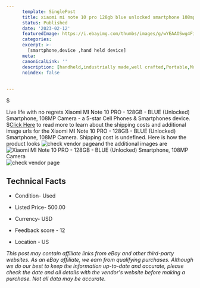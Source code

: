 ```yaml
---
      template: SinglePost
      title: xiaomi mi note 10 pro 128gb blue unlocked smartphone 108mp camera
      status: Published
      date: '2023-02-12'
      featuredImage: https://i.ebayimg.com/thumbs/images/g/wYEAAOSwg4Fie9Wf/s-l225.jpg
      categories: 
      excerpt: >-
        [smartphone,device ,hand held device]
      meta:
      canonicalLink: ''
      description: [handheld,industrially made,well crafted,Portable,Mobile,Compact,Convenient,Lightweight,Maneuverable,Man-portable,Miniature,Carriable,Hand-held,Light,Holdable,Transportable,Mobile device,Pocket-sized,On-the-go,Wireless,Cordless,Compact size,Convenient size, smartphone,device ,hand held device]
      noindex: false
      
        
---
```

$

Live life with no regrets Xiaomi MI Note 10 PRO - 128GB - BLUE (Unlocked) Smartphone,  108MP Camera - a 5-star Cell Phones & Smartphones device.
$[Click Here](https://www.ebay.com/itm/304484276213?hash=item46e4ad57f5%3Ag%3AwYEAAOSwg4Fie9Wf&mkevt=1&mkcid=1&mkrid=711-53200-19255-0&campid=%253CePNCampaignId%253E&customid=%253CreferenceId%253E&toolid=10049) to read more to learn about the shipping costs and additional image urls for the Xiaomi MI Note 10 PRO - 128GB - BLUE (Unlocked) Smartphone,  108MP Camera. Shipping cost is undefined. Here is how the product looks ![check vendor page](https://i.ebayimg.com/thumbs/images/g/wYEAAOSwg4Fie9Wf/s-l225.jpg)and the additional images are![Xiaomi MI Note 10 PRO - 128GB - BLUE (Unlocked) Smartphone,  108MP Camera](https://i.ebayimg.com/images/g/wYEAAOSwg4Fie9Wf/s-l1600.jpg)![check vendor page](https://origin-galleryplus.ebayimg.com/ws/web/304484276213_2_0_1/225x225.jpg,https://origin-galleryplus.ebayimg.com/ws/web/304484276213_3_0_1/225x225.jpg)



 ## Technical Facts 



     
      

 - Condition- Used 


      

 - Listed Price- 500.00 


      

 - Currency- USD 


      

 - Feedback score - 12 


      

 - Location - US 


      
      

 *_This post may contain affiliate links from eBay and other third-party websites. As an eBay affiliate, we earn from qualifying purchases. Although we do our best to keep the information up-to-date and accurate, please check the date and all details with the vendor's website before making a purchase. Not all data may be accurate._*






